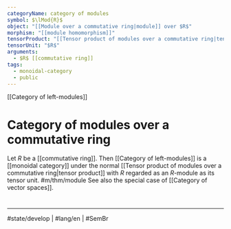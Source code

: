 ```yaml
---
categoryName: category of modules
symbol: $\lMod{R}$
object: "[[Module over a commutative ring|module]] over $R$"
morphism: "[[module homomorphism]]"
tensorProduct: "[[Tensor product of modules over a commutative ring|tensor product]]"
tensorUnit: "$R$"
arguments:
  - $R$ [[commutative ring]]
tags:
  - monoidal-category
  - public
---
```

[[Category of left-modules]]
# Category of modules over a commutative ring

Let $R$ be a [[commutative ring]].
Then [[Category of left-modules]] is a [[monoidal category]] under the normal [[Tensor product of modules over a commutative ring|tensor product]] with $R$ regarded as an $R$-module as its tensor unit. #m/thm/module 
See also the special case of [[Category of vector spaces]].

#
---
#state/develop | #lang/en | #SemBr
